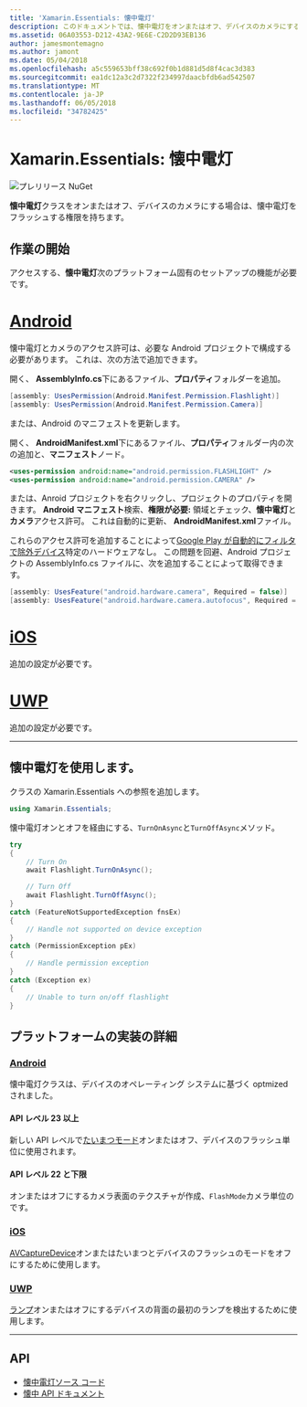 ```yaml
---
title: 'Xamarin.Essentials: 懐中電灯'
description: このドキュメントでは、懐中電灯をオンまたはオフ、デバイスのカメラにする場合は、懐中電灯をフラッシュすることのできる Xamarin.Essentials クラスについて説明します。
ms.assetid: 06A03553-D212-43A2-9E6E-C2D2D93EB136
author: jamesmontemagno
ms.author: jamont
ms.date: 05/04/2018
ms.openlocfilehash: a5c559653bff38c692f0b1d881d5d8f4cac3d383
ms.sourcegitcommit: ea1dc12a3c2d7322f234997daacbfdb6ad542507
ms.translationtype: MT
ms.contentlocale: ja-JP
ms.lasthandoff: 06/05/2018
ms.locfileid: "34782425"
---
```

# <a name="xamarinessentials-flashlight"></a>Xamarin.Essentials: 懐中電灯

![プレリリース NuGet](~/media/shared/pre-release.png)

**懐中電灯**クラスをオンまたはオフ、デバイスのカメラにする場合は、懐中電灯をフラッシュする権限を持ちます。

## <a name="getting-started"></a>作業の開始

アクセスする、**懐中電灯**次のプラットフォーム固有のセットアップの機能が必要です。

# <a name="androidtabandroid"></a>[Android](#tab/android)

懐中電灯とカメラのアクセス許可は、必要な Android プロジェクトで構成する必要があります。 これは、次の方法で追加できます。

開く、 **AssemblyInfo.cs**下にあるファイル、**プロパティ**フォルダーを追加。

```csharp
[assembly: UsesPermission(Android.Manifest.Permission.Flashlight)]
[assembly: UsesPermission(Android.Manifest.Permission.Camera)]
```

または、Android のマニフェストを更新します。

開く、 **AndroidManifest.xml**下にあるファイル、**プロパティ**フォルダー内の次の追加と、**マニフェスト**ノード。

```xml
<uses-permission android:name="android.permission.FLASHLIGHT" />
<uses-permission android:name="android.permission.CAMERA" />
```

または、Anroid プロジェクトを右クリックし、プロジェクトのプロパティを開きます。 **Android マニフェスト**検索、**権限が必要:** 領域とチェック、**懐中電灯**と**カメラ**アクセス許可。 これは自動的に更新、 **AndroidManifest.xml**ファイル。

これらのアクセス許可を追加することによって[Google Play が自動的にフィルタで除外デバイス](http://developer.android.com/guide/topics/manifest/uses-feature-element.html#permissions-features)特定のハードウェアなし。 この問題を回避、Android プロジェクトの AssemblyInfo.cs ファイルに、次を追加することによって取得できます。

```csharp
[assembly: UsesFeature("android.hardware.camera", Required = false)]
[assembly: UsesFeature("android.hardware.camera.autofocus", Required = false)]
```

# <a name="iostabios"></a>[iOS](#tab/ios)

追加の設定が必要です。

# <a name="uwptabuwp"></a>[UWP](#tab/uwp)

追加の設定が必要です。

-----

## <a name="using-flashlight"></a>懐中電灯を使用します。

クラスの Xamarin.Essentials への参照を追加します。

```csharp
using Xamarin.Essentials;
```

懐中電灯オンとオフを経由にする、`TurnOnAsync`と`TurnOffAsync`メソッド。

```csharp
try
{
    // Turn On
    await Flashlight.TurnOnAsync();

    // Turn Off
    await Flashlight.TurnOffAsync();
}
catch (FeatureNotSupportedException fnsEx)
{
    // Handle not supported on device exception
}
catch (PermissionException pEx)
{
    // Handle permission exception
}
catch (Exception ex)
{
    // Unable to turn on/off flashlight
}
```

## <a name="platform-implementation-specifics"></a>プラットフォームの実装の詳細

### <a name="androidtabandroid-specifics"></a>[Android](#tab/android-specifics)

懐中電灯クラスは、デバイスのオペレーティング システムに基づく optmized されました。

#### <a name="api-level-23-and-higher"></a>API レベル 23 以上

新しい API レベルで[たいまつモード](https://developer.android.com/reference/android/hardware/camera2/CameraManager.html#setTorchMode)オンまたはオフ、デバイスのフラッシュ単位に使用されます。

#### <a name="api-level-22-and-lower"></a>API レベル 22 と下限

オンまたはオフにするカメラ表面のテクスチャが作成、`FlashMode`カメラ単位のです。 

### <a name="iostabios-specifics"></a>[iOS](#tab/ios-specifics)

[AVCaptureDevice](https://developer.xamarin.com/api/type/AVFoundation.AVCaptureDevice/)オンまたはたいまつとデバイスのフラッシュのモードをオフにするために使用します。

### <a name="uwptabuwp-specifics"></a>[UWP](#tab/uwp-specifics)

[ランプ](https://docs.microsoft.com/en-us/uwp/api/windows.devices.lights.lamp)オンまたはオフにするデバイスの背面の最初のランプを検出するために使用します。

-----

## <a name="api"></a>API

- [懐中電灯ソース コード](https://github.com/xamarin/Essentials/tree/master/Xamarin.Essentials/Flashlight)
- [懐中 API ドキュメント](xref:Xamarin.Essentials.Flashlight)
